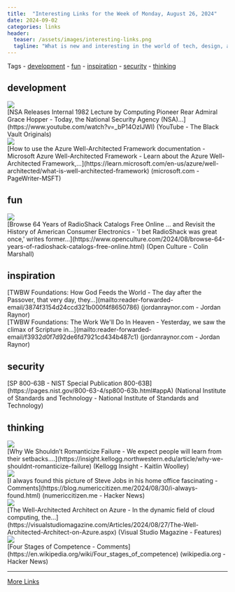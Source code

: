 ```yaml
---
title:  "Interesting Links for the Week of Monday, August 26, 2024"
date: 2024-09-02
categories: links
header:
  teaser: /assets/images/interesting-links.png
  tagline: "What is new and interesting in the world of tech, design, and leadership?"
---
```


Tags  - [development](#development) - [fun](#fun) - [inspiration](#inspiration) - [security](#security) - [thinking](#thinking)


## development
<div class="link-content"><img src='https://i.ytimg.com/vi/_bP14OzIJWI/maxresdefault.jpg' class="link-image"/>
<div class="link-text" markdown="1">
  [NSA Releases Internal 1982 Lecture by Computing Pioneer Rear Admiral Grace Hopper - Today, the National Security Agency (NSA)...](https://www.youtube.com/watch?v=_bP14OzIJWI) (YouTube - The Black Vault Originals)
</div>
</div>
<div class="link-content"><img src='https://learn.microsoft.com/en-us/media/open-graph-image.png' class="link-image"/>
<div class="link-text" markdown="1">
  [How to use the Azure Well-Architected Framework documentation - Microsoft Azure Well-Architected Framework - Learn about the Azure Well-Architected Framework,...](https://learn.microsoft.com/en-us/azure/well-architected/what-is-well-architected-framework) (microsoft.com - PageWriter-MSFT)
</div>
</div>

## fun
<div class="link-content"><img src='https://cdn8.openculture.com/2024/08/29222352/opengraph_radioshackcatalogs-com-1024x535.jpg' class="link-image"/>
<div class="link-text" markdown="1">
  [Browse 64 Years of RadioShack Catalogs Free Online … and Revisit the History of American Consumer Electronics - 'I bet RadioShack was great once,' writes former...](https://www.openculture.com/2024/08/browse-64-years-of-radioshack-catalogs-free-online.html) (Open Culture - Colin Marshall)
</div>
</div>

## inspiration
<div class="link-content"><div class="link-text" markdown="1">
  [TWBW Foundations: How God Feeds the World - The day after the Passover, that very day, they...](mailto:reader-forwarded-email/3874f3154d24ccd321b000f4f8650786) (jordanraynor.com - Jordan Raynor)
</div>
</div>
<div class="link-content"><div class="link-text" markdown="1">
  [TWBW Foundations: The Work We'll Do In Heaven - Yesterday, we saw the climax of Scripture in...](mailto:reader-forwarded-email/f3932d0f7d92de6fd7921cd434b487c1) (jordanraynor.com - Jordan Raynor)
</div>
</div>

## security
<div class="link-content"><div class="link-text" markdown="1">
  [SP 800-63B - NIST Special Publication 800-63B](https://pages.nist.gov/800-63-4/sp800-63b.html#appA) (National Institute of Standards and Technology - National Institute of Standards and Technology)
</div>
</div>

## thinking
<div class="link-content"><img src='https://insight.kellogg.northwestern.edu/content/uploads/_1200x630_fit_center-center_82_none/Full_0924_success_failure.png?mtime=1724165823' class="link-image"/>
<div class="link-text" markdown="1">
  [Why We Shouldn’t Romanticize Failure - We expect people will learn from their setbacks....](https://insight.kellogg.northwestern.edu/article/why-we-shouldnt-romanticize-failure) (Kellogg Insight - Kaitlin Woolley)
</div>
</div>
<div class="link-content"><img src='https://news.ycombinator.com/favicon.ico' class="link-image"/>
<div class="link-text" markdown="1">
  [I always found this picture of Steve Jobs in his home office fascinating - Comments](https://blog.numericcitizen.me/2024/08/30/i-always-found.html) (numericcitizen.me - Hacker News)
</div>
</div>
<div class="link-content"><img src='https://visualstudiomagazine.com/-/media/ECG/VirtualizationReview/Images/introimages2014/CloudArchitect.jpg' class="link-image"/>
<div class="link-text" markdown="1">
  [The Well-Architected Architect on Azure - In the dynamic field of cloud computing, the...](https://visualstudiomagazine.com/Articles/2024/08/27/The-Well-Architected-Architect-on-Azure.aspx) (Visual Studio Magazine - Features)
</div>
</div>
<div class="link-content"><img src='https://news.ycombinator.com/favicon.ico' class="link-image"/>
<div class="link-text" markdown="1">
  [Four Stages of Competence - Comments](https://en.wikipedia.org/wiki/Four_stages_of_competence) (wikipedia.org - Hacker News)
</div>
</div>


---
[More Links](/links)

